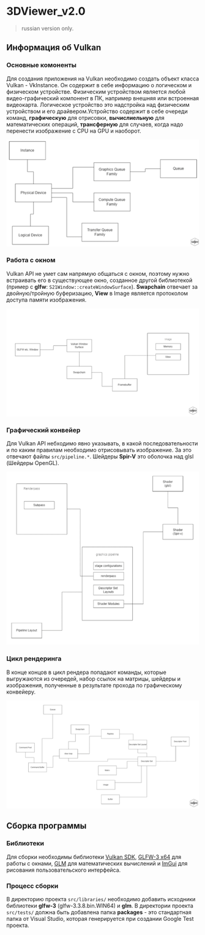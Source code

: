 # 3DViewer_v2.0

> russian version only.

## Информация об Vulkan

### Основные комоненты

Для создания приложения на Vulkan необходимо создать объект класса Vulkan - VkInstance. Он содержит в себе информацию о логическом и физическом устройстве. Физическим устройством является любой видео-графический компонент в ПК, например внешняя или встроенная видеокарта. Логическое устройство это надстройка над физическим устройством и его драйвером.Устройство содержит в себе очереди команд, **графическую** для отрисовки, **вычислиельную** для математических операций, **трансферную** для случаев, когда надо перенести изображение с CPU на GPU и наоборот.

![alt text](imgs/1.png)

### Работа с окном

Vulkan API не умет сам напрямую общаться с окном, поэтому нужно встраивать его в существующее окно, созданное другой библиотекой (пример с **glfw**: ``S21Window::createWindowSurface``). **Swapchain** отвечает за двойную/тройную буферизацию, **View** в Image является протоколом доступа памяти изображения.

![alt text](imgs/2.png)

### Графический конвейер

Для Vulkan API небходимо явно указывать, в какой последовательности и по каким правилам необходимо отрисовывать изображение. За это отвечают файлы ``src/pipeline.*``. Шейдеры **Spir-V** это оболочка над glsl (Шейдеры OpenGL).

![alt text](imgs/3.png)

### Цикл рендеринга

В конце концов в цикл рендера попадают команды, которые выгружаются из очередей, набор ссылок на матрицы, шейдеры и изображения, полученные в результате прохода по графическому конвейеру.

![alt text](imgs/4.png)

## Сборка программы

### Библиотеки

Для сборки необходимы библиотеки [Vulkan SDK](https://vulkan.lunarg.com/sdk/home#windows "Vulkan API"), [GLFW-3 x64](https://www.glfw.org/download.html "GLFW") для работы с окнами, [GLM](https://github.com/g-truc/glm/releases/ "GLM") для математических вычислений и [ImGui](https://github.com/ocornut/imgui/releases/ "ImGui") для рисования пользовательского интерфейса.

### Процесс сборки

В директорию проекта ``src/libraries/`` необходимо добавить исходники библиотеки **glfw-3** (glfw-3.3.8.bin.WIN64) и **glm**. В директории проекта ``src/tests/`` должна быть добавлена папка **packages** - это стандартная папка от Visual Studio, которая генерируется при создании Google Test проекта.
